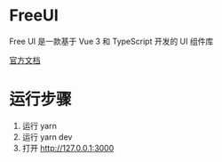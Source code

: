 # FreeUI

Free UI 是一款基于 Vue 3 和 TypeScript 开发的 UI 组件库

[官方文档](https://yand-hi.github.io/free-ui/index.html#/)
# 运行步骤
1. 运行 yarn
2. 运行 yarn dev
3. 打开 http://127.0.0.1:3000
